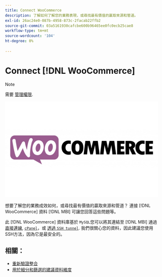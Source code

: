 ```yaml
---
title: Connect WooCommerce
description: 了解如何了解您的業務表現，或尋找最有價值的贏取來源和管道。
exl-id: 26ac24e0-087b-4958-873c-2facab22ffb2
source-git-commit: 03a5161930cafcbe600b96465ee0fc0ecb25cae8
workflow-type: tm+mt
source-wordcount: '104'
ht-degree: 0%

---
```


# Connect [!DNL WooCommerce]

>[!NOTE]
>
>需要 [管理權限](../../../administrator/user-management/user-management.md).

![](../../../assets/WooCommerce-Logo.jpg)

想要了解您的業務成效如何，或尋找最有價值的贏取來源和管道？ 連接 [!DNL WooCommerce] 資料 [!DNL MBI] 可讓您回答這些問題等。

此 [!DNL WooCommerce] 資料庫基於 `MySQL`您可以將其連結至 [!DNL MBI] 通過 [直接連線](../integrations/mysql-via-a-direct-connection.md), [`cPanel`](../integrations/mysql-via-cpanel.md)，或 [透過 `SSH tunnel`](../integrations/mysql-via-ssh-tunnel.md). 我們很關心您的資料，因此建議您使用SSH方法，因為它是最安全的。

## 相關：

* [重新驗證整合](https://support.magento.com/hc/en-us/articles/360016733151)
* [用於細分和篩選的建議資料維度](../../../best-practices/segment-filter.md)
